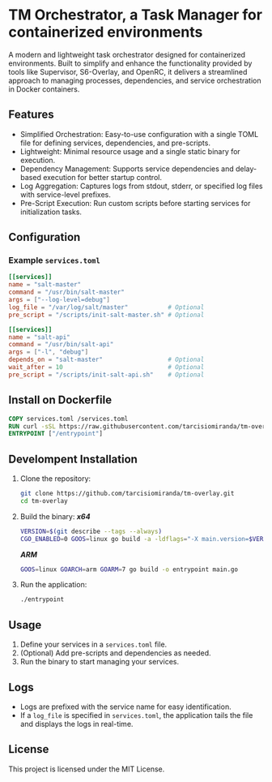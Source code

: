 # TM Orchestrator, a Task Manager for containerized environments

A modern and lightweight task orchestrator designed for containerized environments. Built to simplify and enhance the functionality provided by tools like Supervisor, S6-Overlay, and OpenRC, it delivers a streamlined approach to managing processes, dependencies, and service orchestration in Docker containers.

## Features
- Simplified Orchestration: Easy-to-use configuration with a single TOML file for defining services, dependencies, and pre-scripts.
- Lightweight: Minimal resource usage and a single static binary for execution.
- Dependency Management: Supports service dependencies and delay-based execution for better startup control.
- Log Aggregation: Captures logs from stdout, stderr, or specified log files with service-level prefixes.
- Pre-Script Execution: Run custom scripts before starting services for initialization tasks.

## Configuration

### Example `services.toml`
```toml
[[services]]
name = "salt-master"
command = "/usr/bin/salt-master"
args = ["--log-level=debug"]
log_file = "/var/log/salt/master"           # Optional
pre_script = "/scripts/init-salt-master.sh" # Optional

[[services]]
name = "salt-api"
command = "/usr/bin/salt-api"
args = ["-l", "debug"]
depends_on = "salt-master"                  # Optional
wait_after = 10                             # Optional
pre_script = "/scripts/init-salt-api.sh"    # Optional
```

## Install on Dockerfile
```Dockerfile
COPY services.toml /services.toml
RUN curl -sSL https://raw.githubusercontent.com/tarcisiomiranda/tm-overlay/main/install.sh | sh
ENTRYPOINT ["/entrypoint"]
```

## Develompent Installation

1. Clone the repository:
   ```bash
   git clone https://github.com/tarcisiomiranda/tm-overlay.git
   cd tm-overlay
   ```
2. Build the binary:
   ***x64***
   ```bash
   VERSION=$(git describe --tags --always)
   CGO_ENABLED=0 GOOS=linux go build -a -ldflags="-X main.version=$VERSION" -o service-manager .
   ```
   ***ARM***
   ```bash
   GOOS=linux GOARCH=arm GOARM=7 go build -o entrypoint main.go
   ```
3. Run the application:
   ```bash
   ./entrypoint
   ```

## Usage
1. Define your services in a `services.toml` file.
2. (Optional) Add pre-scripts and dependencies as needed.
3. Run the binary to start managing your services.

## Logs
- Logs are prefixed with the service name for easy identification.
- If a `log_file` is specified in `services.toml`, the application tails the file and displays the logs in real-time.

## License
This project is licensed under the MIT License.
